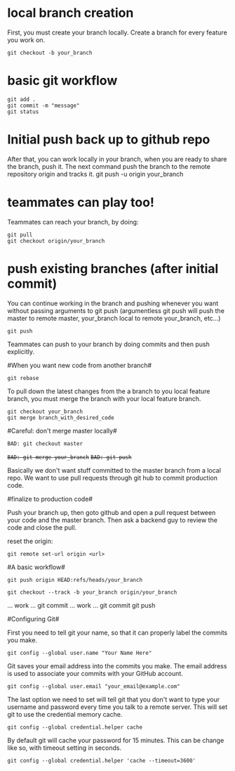 # local branch creation #

First, you must create your branch locally. Create a branch for every feature you work on.

	git checkout -b your_branch

# basic git workflow #

	git add .
	git commit -m "message"
	git status

# Initial push back up to github repo #

After that, you can work locally in your branch, when you are ready to share the branch, push it. The next command push the branch to the remote repository origin and tracks it. 
	git push -u origin your_branch

# teammates can play too! #

Teammates can reach your branch, by doing:
	
	git pull
	git checkout origin/your_branch

# push existing branches (after initial commit) #

You can continue working in the branch and pushing whenever you want without passing arguments to git push (argumentless git push will push the master to remote master, your_branch local to remote your_branch, etc...)

	git push

Teammates can push to your branch by doing commits and then push explicitly.

#When you want new code from another branch#

	git rebase

To pull down the latest changes from the a branch to you local feature branch, you must merge the branch with your local feature branch. 

	git checkout your_branch 
	git merge branch_with_desired_code

#Careful: don't merge master locally#

	BAD: git checkout master
<code><strike>BAD: git merge your_branch</strike></code>
<code><strike>BAD: git push</strike></code>

Basically we don't want stuff committed to the master branch from a local repo. We want to use pull requests through git hub to commit production code. 

#finalize to production code#

Push your branch up, then goto github and open a pull request between your code and the master branch. Then ask a backend guy to review the code and close the pull. 

reset the origin: 
	
	git remote set-url origin <url>


#A basic workflow#
	
	git push origin HEAD:refs/heads/your_branch

	git checkout --track -b your_branch origin/your_branch
... work ...
	git commit
... work ...
	git commit
	git push

#Configuring Git#

First you need to tell git your name, so that it can properly label the commits you make.

	git config --global user.name "Your Name Here"

Git saves your email address into the commits you make. The email address is used to associate your commits with your GitHub account.

	git config --global user.email "your_email@example.com"

The last option we need to set will tell git that you don't want to type your username and password every time you talk to a remote server. This will set git to use the credential memory cache.

	git config --global credential.helper cache

By default git will cache your password for 15 minutes. This can be change like so, with timeout setting in seconds.
	
	git config --global credential.helper 'cache --timeout=3600'
